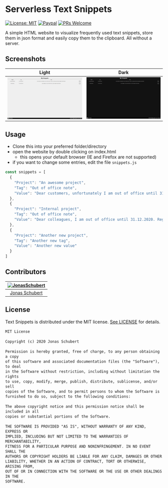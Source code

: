 # Serverless Text Snippets

[![License: MIT](https://img.shields.io/badge/License-MIT-blue.svg)](https://opensource.org/licenses/MIT)
[![Paypal](https://img.shields.io/badge/paypal-donate-blue.svg)](https://www.paypal.me/GuepardoApps)
[![PRs Welcome](https://img.shields.io/badge/PRs-welcome-brightgreen.svg)](http://makeapullrequest.com)

 A simple HTML website to visualize frequently used text snippets, store them in json format and easily copy them to the clipboard. All without a server.

## Screenshots

| Light | Dark |
| ----- | ---- |
| ![light](./screenshots/light.jpg) | ![dark](./screenshots/dark.jpg) |

## Usage

- Clone this into your preferred folder/directory
- open the website by double clicking on index.html
    - this opens your default browser (IE and Firefox are not supported)
- if you want to change some entries, edit the file `snippets.js`

```javascript
const snippets = [
  {
    "Project": "An awesome project",
    "Tag": "Out of office note",
    "Value": "Dear customers, unfortunately I am out of office until 31.12.2020. Your mails will not be read. Regards Jonas Schubert"
  },
  {
    "Project": "Internal project",
    "Tag": "Out of office note",
    "Value": "Dear colleagues, I am out of office until 31.12.2020. Regards Jonas Schubert"
  },
  {
    "Project": "Another new project",
    "Tag": "Another new tag",
    "Value": "Another new value"
  }
]
```

## Contributors

| [<img alt="JonasSchubert" src="https://avatars0.githubusercontent.com/u/21952813?v=4&s=117" width="117"/>](https://github.com/JonasSchubert) |
| :---------------------------------------------------------------------------------------------------------------------------------------: |
| [Jonas Schubert](https://github.com/JonasSchubert) |

## License

Text Snippets is distributed under the MIT license. [See LICENSE](LICENSE) for details.

```
MIT License

Copyright (c) 2020 Jonas Schubert

Permission is hereby granted, free of charge, to any person obtaining a copy
of this software and associated documentation files (the "Software"), to deal
in the Software without restriction, including without limitation the rights
to use, copy, modify, merge, publish, distribute, sublicense, and/or sell
copies of the Software, and to permit persons to whom the Software is
furnished to do so, subject to the following conditions:

The above copyright notice and this permission notice shall be included in all
copies or substantial portions of the Software.

THE SOFTWARE IS PROVIDED "AS IS", WITHOUT WARRANTY OF ANY KIND, EXPRESS OR
IMPLIED, INCLUDING BUT NOT LIMITED TO THE WARRANTIES OF MERCHANTABILITY,
FITNESS FOR A PARTICULAR PURPOSE AND NONINFRINGEMENT. IN NO EVENT SHALL THE
AUTHORS OR COPYRIGHT HOLDERS BE LIABLE FOR ANY CLAIM, DAMAGES OR OTHER
LIABILITY, WHETHER IN AN ACTION OF CONTRACT, TORT OR OTHERWISE, ARISING FROM,
OUT OF OR IN CONNECTION WITH THE SOFTWARE OR THE USE OR OTHER DEALINGS IN THE
SOFTWARE.
```
